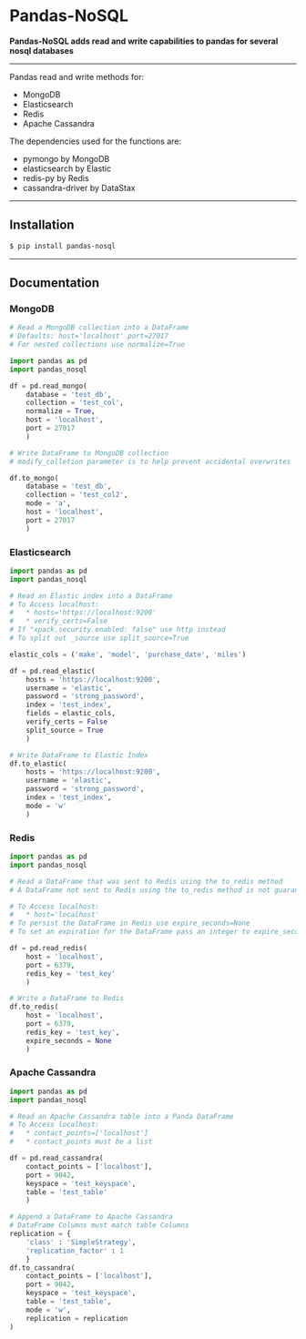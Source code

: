 # Pandas-NoSQL
__Pandas-NoSQL adds read and write capabilities to pandas for several nosql databases__

---
Pandas read and write methods for:

* MongoDB
* Elasticsearch
* Redis
* Apache Cassandra

The dependencies used for the functions are:

* pymongo by MongoDB
* elasticsearch by Elastic
* redis-py by Redis
* cassandra-driver by DataStax

---

## Installation
```bash
$ pip install pandas-nosql
```
---
## Documentation

### MongoDB
```python
# Read a MongoDB collection into a DataFrame
# Defaults: host='localhost' port=27017
# For nested collections use normalize=True

import pandas as pd
import pandas_nosql

df = pd.read_mongo(
    database = 'test_db',
    collection = 'test_col',
    normalize = True,
    host = 'localhost',
    port = 27017
    )

# Write DataFrame to MongoDB collection
# modify_colletion parameter is to help prevent accidental overwrites

df.to_mongo(
    database = 'test_db',
    collection = 'test_col2',
    mode = 'a',
    host = 'localhost',
    port = 27017
    )
```

### Elasticsearch
```python
import pandas as pd
import pandas_nosql

# Read an Elastic index into a DataFrame
# To Access localhost: 
#   * hosts='https://localhost:9200'
#   * verify_certs=False
# If "xpack.security.enabled: false" use http instead
# To split out _source use split_source=True

elastic_cols = ('make', 'model', 'purchase_date', 'miles')

df = pd.read_elastic(
    hosts = 'https://localhost:9200',
    username = 'elastic',
    password = 'strong_password',
    index = 'test_index',
    fields = elastic_cols,
    verify_certs = False
    split_source = True
    )

# Write DataFrame to Elastic Index
df.to_elastic(
    hosts = 'https://localhost:9200',
    username = 'elastic',
    password = 'strong_password',
    index = 'test_index',
    mode = 'w'
    )
```

### Redis
```python
import pandas as pd
import pandas_nosql

# Read a DataFrame that was sent to Redis using the to_redis method
# A DataFrame not sent to Redis using the to_redis method is not guaranteed to be read properly

# To Access localhost:
#   * host='localhost'
# To persist the DataFrame in Redis use expire_seconds=None
# To set an expiration for the DataFrame pass an integer to expire_seconds

df = pd.read_redis(
    host = 'localhost',
    port = 6379,
    redis_key = 'test_key'
    )

# Write a DataFrame to Redis
df.to_redis(
    host = 'localhost',
    port = 6379,
    redis_key = 'test_key',
    expire_seconds = None
    )


```

### Apache Cassandra
```python
import pandas as pd
import pandas_nosql

# Read an Apache Cassandra table into a Panda DataFrame
# To Access localhost:
#   * contact_points=['localhost']
#   * contact_points must be a list

df = pd.read_cassandra(
    contact_points = ['localhost'],
    port = 9042,
    keyspace = 'test_keyspace',
    table = 'test_table'
    )

# Append a DataFrame to Apache Cassandra
# DataFrame Columns must match table Columns
replication = {
    'class' : 'SimpleStrategy',
    'replication_factor' : 1
    }
df.to_cassandra(
    contact_points = ['localhost'],
    port = 9042,
    keyspace = 'test_keyspace',
    table = 'test_table',
    mode = 'w',
    replication = replication
)
```